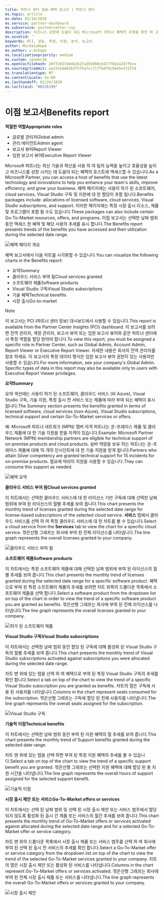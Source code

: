```yaml
---
title: 파트너 센터 정보-혜택 보고서 | 파트너 센터
ms.topic: article
ms.date: 03/19/2020
ms.service: partner-dashboard
ms.subservice: partnercenter-csp
description: 비즈니스 성장에 도움이 되는 Microsoft 파트너 혜택의 유형을 확인 하 고 효율성을 높이고 팀의 능력을 개선 하세요.
ms.assetid: ''
keywords: PCI, 성능, 측정, 이점, 분석, 보고서
author: MicheleHope
ms.author: v-mihope
ms.localizationpriority: medium
ms.custom: seodec18
ms.openlocfilehash: 26ff2657eb4b2b27a355d08c647778e2a247f6ce
ms.sourcegitcommit: aa33cbd4b3b2f575afcc71ffbdfdc5b45e372f24
ms.translationtype: MT
ms.contentlocale: ko-KR
ms.lasthandoff: 03/24/2020
ms.locfileid: "80226199"
---
```

# <a name="benefits-report"></a><span data-ttu-id="fb3f9-104">이점 보고서</span><span class="sxs-lookup"><span data-stu-id="fb3f9-104">Benefits report</span></span>

<span data-ttu-id="fb3f9-105">**적절한 역할**</span><span class="sxs-lookup"><span data-stu-id="fb3f9-105">**Appropriate roles**</span></span>
- <span data-ttu-id="fb3f9-106">글로벌 관리자</span><span class="sxs-lookup"><span data-stu-id="fb3f9-106">Global admin</span></span>
- <span data-ttu-id="fb3f9-107">관리 에이전트</span><span class="sxs-lookup"><span data-stu-id="fb3f9-107">Admin agent</span></span>
- <span data-ttu-id="fb3f9-108">보고서 뷰어</span><span class="sxs-lookup"><span data-stu-id="fb3f9-108">Report Viewer</span></span>
- <span data-ttu-id="fb3f9-109">임원 보고서 뷰어</span><span class="sxs-lookup"><span data-stu-id="fb3f9-109">Executive Report Viewer</span></span>

<span data-ttu-id="fb3f9-110">Microsoft 파트너는 최신 기술과 혁신을 사용 하 여 팀의 능력을 높이고 효율성을 높이고 비즈니스를 성장 시키는 데 도움이 되는 혜택의 호스트에 액세스할 수 있습니다.</span><span class="sxs-lookup"><span data-stu-id="fb3f9-110">As a Microsoft Partner, you can access a host of benefits that use the latest technology and innovations to help you enhance your team's skills, improve efficiency, and grow your business.</span></span> <span data-ttu-id="fb3f9-111">혜택 패키지에는 사용이 허가 된 소프트웨어, cloud services, Visual Studio 구독 및 지원에 대 한 할당이 포함 됩니다.</span><span class="sxs-lookup"><span data-stu-id="fb3f9-111">Benefits packages include: allocations of licensed software, cloud services, Visual Studio subscriptions, and support.</span></span> <span data-ttu-id="fb3f9-112">이러한 패키지에는 특정 시장 출시 리소스, 제품 및 프로그램이 포함 될 수도 있습니다.</span><span class="sxs-lookup"><span data-stu-id="fb3f9-112">These packages can also include certain Go-To-Market resources, offers, and programs.</span></span> <span data-ttu-id="fb3f9-113">이점 보고서는 선택한 날짜 범위 동안 액세스 한 혜택 및 해당 사용의 추세를 표시 합니다.</span><span class="sxs-lookup"><span data-stu-id="fb3f9-113">The Benefits report presents trends of the benefits you have accessed and their utilization during the selected date range.</span></span>

![혜택 페이지 개요](images/pci/pci_benefits_intro_1.png)

<span data-ttu-id="fb3f9-115">혜택 보고서에서 다음 차트를 시각화할 수 있습니다.</span><span class="sxs-lookup"><span data-stu-id="fb3f9-115">You can visualize the following charts in the Benefits report:</span></span>

- <span data-ttu-id="fb3f9-116">요약</span><span class="sxs-lookup"><span data-stu-id="fb3f9-116">Summary</span></span>
- <span data-ttu-id="fb3f9-117">클라우드 서비스 부여 됨</span><span class="sxs-lookup"><span data-stu-id="fb3f9-117">Cloud services granted</span></span>
- <span data-ttu-id="fb3f9-118">소프트웨어 제품</span><span class="sxs-lookup"><span data-stu-id="fb3f9-118">Software products</span></span>
- <span data-ttu-id="fb3f9-119">Visual Studio 구독</span><span class="sxs-lookup"><span data-stu-id="fb3f9-119">Visual Studio subscriptions</span></span>
- <span data-ttu-id="fb3f9-120">기술 혜택</span><span class="sxs-lookup"><span data-stu-id="fb3f9-120">Technical benefits</span></span>
- <span data-ttu-id="fb3f9-121">시장 출시</span><span class="sxs-lookup"><span data-stu-id="fb3f9-121">Go-to-market</span></span>

 > [!NOTE]
 > <span data-ttu-id="fb3f9-122">이 보고서는 PCI (파트너 센터 정보) 대시보드에서 사용할 수 있습니다.</span><span class="sxs-lookup"><span data-stu-id="fb3f9-122">This report is available from the Partner Center Insights (PCI) dashboard.</span></span> <span data-ttu-id="fb3f9-123">이 보고서를 보려면 전역 관리자, 계정 관리자, 보고서 뷰어 또는 임원 보고서 뷰어와 같은 파트너 센터에서 특정 역할을 할당 받아야 합니다.</span><span class="sxs-lookup"><span data-stu-id="fb3f9-123">To view this report, you must be assigned a specific role in Partner Center, such as Global Admin, Account Admin, Report Viewer or Executive Report Viewer.</span></span> <span data-ttu-id="fb3f9-124">자세한 내용은 회사의 전역 관리자를 참조 하세요. 이 보고서의 특정 데이터 형식은 임원 보고서 뷰어 권한이 있는 사용자만 사용할 수 있습니다.</span><span class="sxs-lookup"><span data-stu-id="fb3f9-124">For more information, see your company's Global Admin. Specific types of data in this report may also be available only to users with Executive Report Viewer privileges.</span></span>

<span data-ttu-id="fb3f9-125">**요약**</span><span class="sxs-lookup"><span data-stu-id="fb3f9-125">**Summary**</span></span>

<span data-ttu-id="fb3f9-126">요약 섹션에는 사용이 허가 된 소프트웨어, 클라우드 서비스 (비 Azure), Visual Studio 구독, 기술 지원, 특정 출시 전 서비스 또는 제품에 따라 부여 되는 혜택이 표시 됩니다.</span><span class="sxs-lookup"><span data-stu-id="fb3f9-126">The Summary section presents the benefits granted in terms of licensed software, cloud services (non-Azure), Visual Studio subscriptions, technical support and certain Go-To-Market services or offers.</span></span>

<span data-ttu-id="fb3f9-127">예: Microsoft 파트너 네트워크 (MPN) 멤버 자격 파트너는 온-프레미스 제품 및 클라우드 제품에 대 한 기술 지원을 받을 자격이 있습니다.</span><span class="sxs-lookup"><span data-stu-id="fb3f9-127">Example: Microsoft Partner Network (MPN) membership partners are eligible for technical support of on-premise products and cloud products.</span></span> <span data-ttu-id="fb3f9-128">실버 역량을 보유 하는 파트너는 온-프레미스 제품에 대해 15 개의 인시던트에 대 한 기술 지원을 받게 됩니다.</span><span class="sxs-lookup"><span data-stu-id="fb3f9-128">Partners who attain Silver competency are granted technical support for 15 incidents for on-premise products.</span></span> <span data-ttu-id="fb3f9-129">필요에 따라이 지원을 사용할 수 있습니다.</span><span class="sxs-lookup"><span data-stu-id="fb3f9-129">They can consume this support as needed.</span></span> 

![혜택 요약](images/pci/pci_benefits_summary_2.png)

<span data-ttu-id="fb3f9-131">**클라우드 서비스 부여 됨**</span><span class="sxs-lookup"><span data-stu-id="fb3f9-131">**Cloud services granted**</span></span>

<span data-ttu-id="fb3f9-132">이 차트에서는 선택한 클라우드 서비스에 대 한 라이선스 기반 구독에 대해 선택한 날짜 범위에 부여 된 라이선스의 월별 추세를 보여 줍니다.</span><span class="sxs-lookup"><span data-stu-id="fb3f9-132">This chart presents the monthly trend of licenses granted during the selected date range for license-based subscriptions of the selected cloud service.</span></span>
<span data-ttu-id="fb3f9-133">**서비스** 탭에서 클라우드 서비스를 선택 하 여 특정 클라우드 서비스에 대 한 차트를 볼 수 있습니다.</span><span class="sxs-lookup"><span data-stu-id="fb3f9-133">Select a cloud service from the **Services** tab to view the chart for a specific cloud service.</span></span> <span data-ttu-id="fb3f9-134">꺾은선형 그래프는 회사에 부여 된 전체 라이선스를 나타냅니다.</span><span class="sxs-lookup"><span data-stu-id="fb3f9-134">The line graph represents the overall licenses granted to your company.</span></span>

![클라우드 서비스 부여 됨](images/pci/pci_benefits_cloud_services_granted_3.png)

<span data-ttu-id="fb3f9-136">**소프트웨어 제품**</span><span class="sxs-lookup"><span data-stu-id="fb3f9-136">**Software products**</span></span>

<span data-ttu-id="fb3f9-137">이 차트에서는 특정 소프트웨어 제품에 대해 선택한 날짜 범위에 부여 된 라이선스의 월별 추세를 보여 줍니다.</span><span class="sxs-lookup"><span data-stu-id="fb3f9-137">This chart presents the monthly trend of licenses granted during the selected date range for a specific software product.</span></span> <span data-ttu-id="fb3f9-138">혜택으로 부여 된 특정 소프트웨어 제품의 추세를 보려면 차트 위쪽의 드롭다운 목록에서 소프트웨어 제품을 선택 합니다.</span><span class="sxs-lookup"><span data-stu-id="fb3f9-138">Select a software product from the dropdown list on top of the chart in order to view the trend of a specific software product you are granted as benefits.</span></span> <span data-ttu-id="fb3f9-139">꺾은선형 그래프는 회사에 부여 된 전체 라이선스를 나타냅니다.</span><span class="sxs-lookup"><span data-stu-id="fb3f9-139">The line graph represents the overall licenses granted to your company.</span></span>

![허가 된 소프트웨어 제품](images/pci/pci_benefits_software_products_granted_4.png)

<span data-ttu-id="fb3f9-141">**Visual Studio 구독**</span><span class="sxs-lookup"><span data-stu-id="fb3f9-141">**Visual Studio subscriptions**</span></span>

<span data-ttu-id="fb3f9-142">이 차트에서는 선택한 날짜 범위 동안 할당 된 구독에 대해 활성화 된 Visual Studio 구독의 월별 추세를 보여 줍니다.</span><span class="sxs-lookup"><span data-stu-id="fb3f9-142">This chart presents the monthly trend of Visual Studio subscriptions activated against subscriptions you were allocated during the selected date range.</span></span>

<span data-ttu-id="fb3f9-143">차트 맨 위에 있는 탭을 선택 하 여 혜택으로 부여 된 특정 Visual Studio 구독의 추세를 확인 합니다.</span><span class="sxs-lookup"><span data-stu-id="fb3f9-143">Select a tab on top of the chart to view the trend of a specific Visual Studio subscription you are granted as benefits.</span></span> <span data-ttu-id="fb3f9-144">차트의 열은 구독에 사용 된 사용자를 나타냅니다.</span><span class="sxs-lookup"><span data-stu-id="fb3f9-144">Columns in the chart represent seats consumed for the subscription.</span></span> <span data-ttu-id="fb3f9-145">꺾은선형 그래프는 구독에 할당 된 전체 사용자를 나타냅니다.</span><span class="sxs-lookup"><span data-stu-id="fb3f9-145">The line graph represents the overall seats assigned for the subscription.</span></span>

![Visual Studio 구독](images/pci/pci_benefits_visual_studio_subscriptions_5.png)

<span data-ttu-id="fb3f9-147">**기술적 이점**</span><span class="sxs-lookup"><span data-stu-id="fb3f9-147">**Technical benefits**</span></span>

<span data-ttu-id="fb3f9-148">이 차트에서는 선택한 날짜 범위 동안 부여 된 지원 혜택의 월 추세를 보여 줍니다.</span><span class="sxs-lookup"><span data-stu-id="fb3f9-148">This chart presents the monthly trend of Support benefits granted during the selected date range.</span></span>

<span data-ttu-id="fb3f9-149">차트 맨 위에 있는 탭을 선택 하면 부여 된 특정 지원 혜택의 추세를 볼 수 있습니다.</span><span class="sxs-lookup"><span data-stu-id="fb3f9-149">Select a tab on top of the chart to view the trend of a specific support benefit you are granted.</span></span> <span data-ttu-id="fb3f9-150">꺾은선형 그래프는 선택한 지원 혜택에 대해 할당 된 총 지원 시간을 나타냅니다.</span><span class="sxs-lookup"><span data-stu-id="fb3f9-150">The line graph represents the overall hours of support assigned for the selected support benefit.</span></span>

![기술적 이점](images/pci/pci_benefits_technical_benefits_6.png)

<span data-ttu-id="fb3f9-152">**시장 출시 제안 또는 서비스**</span><span class="sxs-lookup"><span data-stu-id="fb3f9-152">**Go-To-Market offers or services**</span></span>

<span data-ttu-id="fb3f9-153">이 차트에서는 선택 된 날짜 범위 및 선택 된 시장 출시 제안 또는 서비스 범주에서 할당 되지 않도록 활성화 된 출시 간 제품 또는 서비스의 월간 추세를 보여 줍니다.</span><span class="sxs-lookup"><span data-stu-id="fb3f9-153">This chart presents the monthly trend of Go-To-Market offers or services activated against allocated during the selected date range and for a selected Go-To-Market offer or service category.</span></span>

<span data-ttu-id="fb3f9-154">차트 맨 위의 드롭다운 목록에서 시장 출시 제품 또는 서비스 범주를 선택 하 여 회사에 부여 된 선택 된 출시 전 서비스의 추세를 확인 합니다.</span><span class="sxs-lookup"><span data-stu-id="fb3f9-154">Select a Go-To-Market offer or service category from the dropdown list on top of the chart to view the trend of the selected Go-To-Market services granted to your company.</span></span> <span data-ttu-id="fb3f9-155">차트의 열은 시장 출시 제안 또는 활성화 된 서비스를 나타냅니다.</span><span class="sxs-lookup"><span data-stu-id="fb3f9-155">Columns in the chart represent Go-To-Market offers or services activated.</span></span> <span data-ttu-id="fb3f9-156">꺾은선형 그래프는 회사에 부여 된 전체 시장 출시 제품 또는 서비스를 나타냅니다.</span><span class="sxs-lookup"><span data-stu-id="fb3f9-156">The line graph represents the overall Go-To-Market offers or services granted to your company.</span></span>

![시장 출시 제안](images/pci/pci_benefits_go_to_market_7.png)
